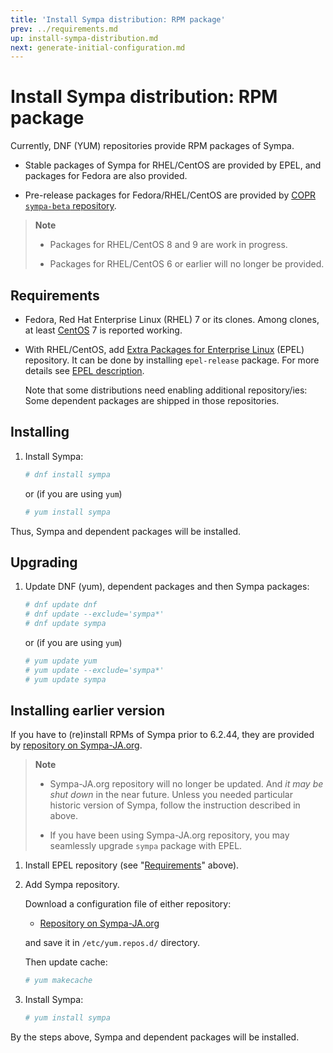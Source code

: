 ```yaml
---
title: 'Install Sympa distribution: RPM package'
prev: ../requirements.md
up: install-sympa-distribution.md
next: generate-initial-configuration.md
---
```


Install Sympa distribution: RPM package
=======================================

Currently, DNF (YUM) repositories provide RPM packages of Sympa.

  * Stable packages of Sympa for RHEL/CentOS are provided by EPEL, and packages for Fedora are also provided.

  * Pre-release packages for Fedora/RHEL/CentOS are provided by
    [COPR ``sympa-beta`` repository](https://copr.fedorainfracloud.org/coprs/xavierb/sympa-beta/).

> **Note**
>
>   * Packages for RHEL/CentOS 8 and 9 are work in progress.
>
>   * Packages for RHEL/CentOS 6 or earlier will no longer be provided.

Requirements
------------

  * Fedora, Red Hat Enterprise Linux (RHEL) 7 or its clones.
    Among clones, at least [CentOS](https://www.centos.org/download/) 7
    is reported working.

  * With RHEL/CentOS, add
    [Extra Packages for Enterprise Linux](https://docs.fedoraproject.org/en-US/epel/)
    (EPEL) repository.  It can be done by installing ``epel-release``
    package.  For more details see
    [EPEL description](https://docs.fedoraproject.org/en-US/epel/#_quickstart).
    
    Note that some distributions need enabling additional repository/ies:
    Some dependent packages are shipped in those repositories.

Installing
----------

  1. Install Sympa:
     ```bash
     # dnf install sympa
     ```
     or (if you are using `yum`)
     ```bash
     # yum install sympa
     ```

Thus, Sympa and dependent packages will be installed.

Upgrading
---------

  1. Update DNF (yum), dependent packages and then Sympa packages:
     ```bash
     # dnf update dnf
     # dnf update --exclude='sympa*'
     # dnf update sympa
     ```
     or (if you are using `yum`)
     ```bash
     # yum update yum
     # yum update --exclude='sympa*'
     # yum update sympa
     ```

Installing earlier version
--------------------------

If you have to (re)install RPMs of Sympa prior to 6.2.44, they are
provided by
[repository on Sympa-JA.org](http://sympa-ja.org/download/rhel/).

> **Note**
>
>   * Sympa-JA.org repository will no longer be updated.
>     And _it may be shut down_ in the near future.
>     Unless you needed particular historic version of Sympa,
>     follow the instruction described in above.
>
>   * If you have been using Sympa-JA.org repository, you may
>     seamlessly upgrade `sympa` package with EPEL.

  1. Install EPEL repository (see "[Requirements](#requirements)" above).

  2. Add Sympa repository.

     Download a configuration file of either repository:
     
       * [Repository on Sympa-JA.org](http://sympa-ja.org/download/rhel/sympa-ja.org.rhel.repo)

     and save it in ``/etc/yum.repos.d/`` directory.

     Then update cache:
     ```bash
     # yum makecache
     ```

  3. Install Sympa:
     ```bash
     # yum install sympa
     ```

By the steps above, Sympa and dependent packages will be installed.
